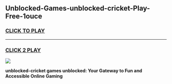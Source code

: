 
## Unblocked-Games-unblocked-cricket-Play-Free-1ouce
<h3>
<a href="https://premium76.site?title=unblocked-cricket&ref=20M">CLICK TO PLAY</a></h3>
<hr>

<h3>
<a href="https://premium76.site?title=unblocked-cricket&ref=20M">CLICK 2 PLAY</a>
  
</h3>

<a href="https://premium76.site?title=unblocked-cricket&ref=19M"><img src="https://clearcache.store/games.png"></a>


**unblocked-cricket games unblocked: Your Gateway to Fun and Accessible Online Gaming**
